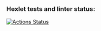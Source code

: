 ### Hexlet tests and linter status:
[![Actions Status](https://github.com/avzador/frontend-project-44/workflows/hexlet-check/badge.svg)](https://github.com/avzador/frontend-project-44/actions)